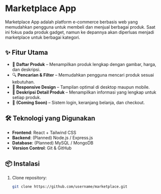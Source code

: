 # Marketplace App

Marketplace App adalah platform e-commerce berbasis web yang memudahkan pengguna untuk membeli dan menjual berbagai produk. Saat ini fokus pada produk gadget, namun ke depannya akan diperluas menjadi marketplace untuk berbagai kategori.

## ✨ Fitur Utama
- 🛒 **Daftar Produk** – Menampilkan produk lengkap dengan gambar, harga, dan deskripsi.
- 🔍 **Pencarian & Filter** – Memudahkan pengguna mencari produk sesuai kebutuhan.
- 📱 **Responsive Design** – Tampilan optimal di desktop maupun mobile.
- 💬 **Deskripsi Detail Produk** – Menampilkan informasi yang lengkap untuk setiap produk.
- 🚀 **(Coming Soon)** – Sistem login, keranjang belanja, dan checkout.

## 🛠️ Teknologi yang Digunakan
- **Frontend**: React + Tailwind CSS
- **Backend**: (Planned) Node.js / Express.js
- **Database**: (Planned) MySQL / MongoDB
- **Version Control**: Git & GitHub

## 📦 Instalasi
1. Clone repository:
   ```bash
   git clone https://github.com/username/marketplace.git
